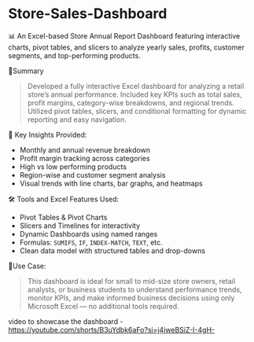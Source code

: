# Store-Sales-Dashboard
 
📊 An Excel-based Store Annual Report Dashboard featuring interactive charts, pivot tables, and slicers to analyze yearly sales, profits, customer segments, and top-performing products.

💼Summary

> Developed a fully interactive Excel dashboard for analyzing a retail store’s annual performance. Included key KPIs such as total sales, profit margins, category-wise breakdowns, and regional trends. Utilized pivot tables, slicers, and conditional formatting for dynamic reporting and easy navigation.


🧩 Key Insights Provided:

* Monthly and annual revenue breakdown
* Profit margin tracking across categories
* High vs low performing products
* Region-wise and customer segment analysis
* Visual trends with line charts, bar graphs, and heatmaps


🛠 Tools and Excel Features Used:

* Pivot Tables & Pivot Charts
* Slicers and Timelines for interactivity
* Dynamic Dashboards using named ranges
* Formulas: `SUMIFS`, `IF`, `INDEX-MATCH`, `TEXT`, etc.
* Clean data model with structured tables and drop-downs

🧾Use Case:

> This dashboard is ideal for small to mid-size store owners, retail analysts, or business students to understand performance trends, monitor KPIs, and make informed business decisions using only Microsoft Excel — no additional tools required.

video to showcase the dashboard - https://youtube.com/shorts/B3uYdbk6aFo?si=j4jweBSiZ-I-4gH-
